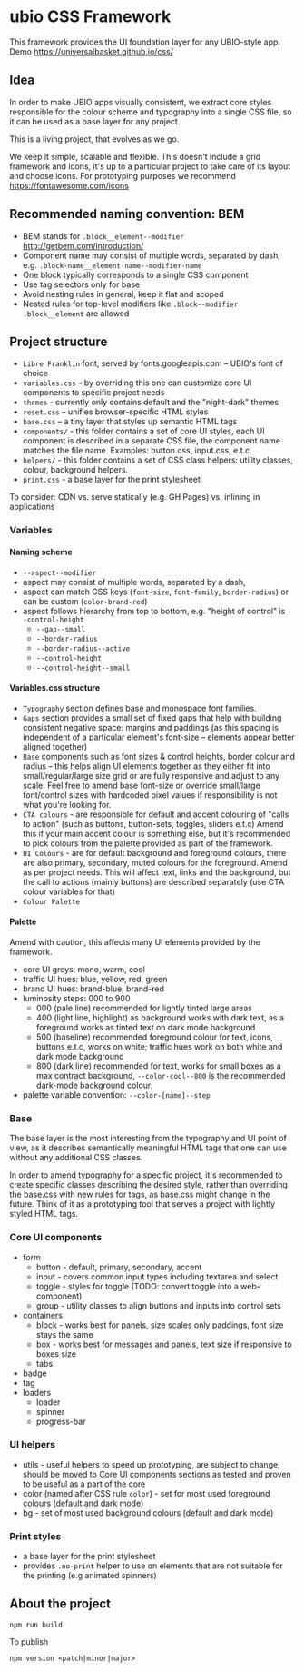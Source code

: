 # ubio CSS Framework

This framework provides the UI foundation layer for any UBIO-style app.
Demo https://universalbasket.github.io/css/

## Idea
In order to make UBIO apps visually consistent, we extract core styles responsible for the colour scheme and typography into a single CSS file, so it can be used as a base layer for any project.

This is a living project, that evolves as we go.

We keep it simple, scalable and flexible.
This doesn't include a grid framework and icons, it's up to a particular project to take care of its layout and choose icons. For prototyping purposes we recommend https://fontawesome.com/icons

## Recommended naming convention: BEM

- BEM stands for `.block__element--modifier` http://getbem.com/introduction/
- Component name may consist of multiple words, separated by dash, e.g. `.block-name__element-name--modifier-name`
- One block typically corresponds to a single CSS component
- Use tag selectors only for base
- Avoid nesting rules in general, keep it flat and scoped
- Nested rules for top-level modifiers like `.block--modifier .block__element` are allowed


## Project structure
- `Libre Franklin` font, served by fonts.googleapis.com – UBIO's font of choice
- `variables.css` – by overriding this one can customize core UI components to specific project needs
- `themes` - currently only contains default and the "night-dark" themes
- `reset.css` – unifies browser-specific HTML styles
- `base.css` – a tiny layer that styles up semantic HTML tags
- `components/` - this folder contains a set of core UI styles, each UI component is described in a separate CSS file, the component name matches the file name. Examples: button.css, input.css, e.t.c.
- `helpers/` - this folder contains a set of CSS class helpers: utility classes, colour, background helpers.
- `print.css` - a base layer for the print stylesheet

To consider: CDN vs. serve statically (e.g. GH Pages) vs. inlining in applications

### Variables

#### Naming scheme

- `--aspect--modifier`
- aspect may consist of multiple words, separated by a dash,
- aspect can match CSS keys (`font-size`, `font-family`, `border-radius`) or can be custom (`color-brand-red`)
- aspect follows hierarchy from top to bottom, e.g. "height of control" is `--control-height`
    - `--gap--small`
    - `--border-radius`
    - `--border-radius--active`
    - `--control-height`
    - `--control-height--small`

#### Variables.css structure
- `Typography` section defines base and monospace font families.
- `Gaps` section provides a small set of fixed gaps that help with building consistent negative space: margins and paddings (as this spacing is independent of a particular element's font-size – elements appear better aligned together)
- `Base` components such as font sizes & control heights, border colour and radius – this helps align UI elements together as they either fit into small/regular/large size grid or are fully responsive and adjust to any scale. Feel free to amend base font-size or override small/large font/control sizes with hardcoded pixel values if responsibility is not what you're looking for.
- `CTA colours` - are responsible for default and accent colouring of "calls to action" (such as buttons, button-sets, toggles, sliders e.t.c) Amend this if your main accent colour is something else, but it's recommended to pick colours from the palette provided as part of the framework.
- `UI Colours` - are for default background and foreground colours, there are also primary, secondary, muted colours for the foreground. Amend as per project needs. This will affect text, links and the background, but the call to actions (mainly buttons) are described separately (use CTA colour variables for that)
- `Colour Palette`


#### Palette

Amend with caution, this affects many UI elements provided by the framework.

- core UI greys: mono, warm, cool
- traffic UI hues: blue, yellow, red, green
- brand UI hues: brand-blue, brand-red
- luminosity steps: 000 to 900
    - 000 (pale line) recommended for lightly tinted large areas
    - 400 (light line, highlight) as background works with dark text, as a foreground works as tinted text on dark mode background
    - 500 (baseline) recommended foreground colour for text, icons, buttons e.t.c, works on white; traffic hues work on both white and dark mode background
    - 800 (dark line) recommended for text, works for small boxes as a max contract background, `--color-cool--800` is the recommended dark-mode background colour;
- palette variable convention: `--color-[name]--step`

### Base

The base layer is the most interesting from the typography and UI point of view, as it describes semantically meaningful HTML tags that one can use without any additional CSS classes.

In order to amend typography for a specific project, it's recommended to create specific classes describing the desired style, rather than overriding the base.css with new rules for tags, as base.css might change in the future. Think of it as a prototyping tool that serves a project with lightly styled HTML tags.

### Core UI components
- form
  - button - default, primary, secondary, accent
  - input - covers common input types including textarea and select
  - toggle - styles for toggle (TODO: convert toggle into a web-component)
  - group - utility classes to align buttons and inputs into control sets
- containers
  - block - works best for panels, size scales only paddings, font size stays the same
  - box - works best for messages and panels, text size if responsive to boxes size
  - tabs
- badge
- tag
- loaders
  - loader
  - spinner
  - progress-bar

### UI helpers
- utils - useful helpers to speed up prototyping, are subject to change, should be moved to Core UI components sections as tested and proven to be useful as a part of the core
- color (named after CSS rule `color`) - set for most used foreground colours (default and dark mode)
- bg - set of most used background colours (default and dark mode)

### Print styles
- a base layer for the print stylesheet
- provides `.no-print` helper to use on elements that are not suitable for the printing (e.g animated spinners)

## About the project

```
npm run build
```

To publish
```
npm version <patch|minor|major>
```
